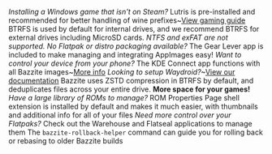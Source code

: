 *Installing a Windows game that isn't on Steam?* Lutris is pre-installed and recommended for better handling of wine prefixes~[View gaming guide](https://docs.bazzite.gg/Gaming/)
BTRFS is used by default for internal drives, and we recommend BTRFS for external drives including MicroSD cards. *NTFS and exFAT are not supported.*
*No Flatpak or distro packaging available?* The Gear Lever app is included to make managing and integrating AppImages easy!
*Want to control your device from your phone?* The KDE Connect app functions with all Bazzite images~[More info](https://kdeconnect.kde.org/)
*Looking to setup Waydroid?*~[View our documentation](https://docs.bazzite.gg/Installing_and_Managing_Software/Waydroid_Setup_Guide/)
Bazzite uses ZSTD compression in BTRFS by default, and deduplicates files across your entire drive. **More space for your games!**
*Have a large library of ROMs to manage?* ROM Properties Page shell extension is installed by default and makes it much easier, with thumbnails and additional info for all of your files
*Need more control over your Flatpaks?* Check out the Warehouse and Flatseal applications to manage them
The `bazzite-rollback-helper` command can guide you for rolling back or rebasing to older Bazzite builds